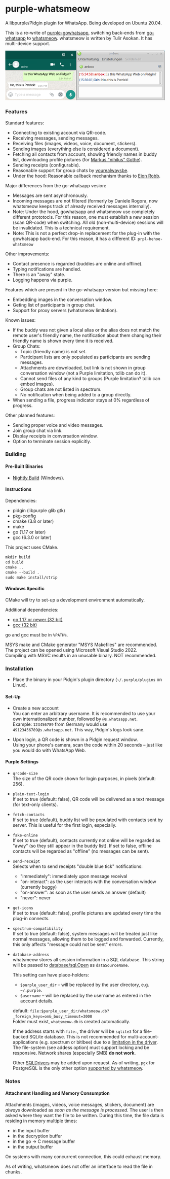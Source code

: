 # purple-whatsmeow

A libpurple/Pidgin plugin for WhatsApp. Being developed on Ubuntu 20.04. 

This is a re-write of [purple-gowhatsapp](https://github.com/hoehermann/purple-gowhatsapp/tree/gowhatsapp), switching back-ends from [go-whatsapp](https://github.com/Rhymen/go-whatsapp) to [whatsmeow](https://github.com/tulir/whatsmeow). whatsmeow is written by Tulir Asokan. It has multi-device support.

![Instant Message](/instant_message.png?raw=true "Instant Message Screenshot")

### Features

Standard features:

* Connecting to existing account via QR-code.
* Receiving messages, sending messages.
* Receiving files (images, videos, voice, document, stickers).
* Sending images (everything else is considered a document).
* Fetching all contacts from account, showing friendly names in buddy list, downloading profile pictures (for [Markus "nihilus" Gothe](https://github.com/nihilus)).
* Sending receipts (configurable).
* Reasonable support for group chats by [yourealwaysbe](https://github.com/yourealwaysbe).
* Under the hood: Reasonable callback mechanism thanks to [Eion Robb](https://github.com/EionRobb).

Major differences from the go-whatsapp vesion:

* Messages are sent asynchronously.
* Incoming messages are not filtered (formerly by Daniele Rogora, now whatsmeow keeps track of already received messages internally).
* Note: Under the hood, gowhatsapp and whatsmeow use completely different prototocls. For this reason, one must establish a new session (scan QR-code) when switching. All old (non-multi-device) sessions will be invalidated. This is a technical requirement.
* Note: This is not a perfect drop-in replacement for the plug-in with the gowhatsapp back-end. For this reason, it has a different ID: `prpl-hehoe-whatsmeow`

Other improvements:

* Contact presence is regarded (buddies are online and offline).
* Typing notifications are handled.
* There is an "away" state.
* Logging happens via purple.

Features which are present in the go-whatsapp version but missing here:

* Embedding images in the conversation window.
* Geting list of participants in group chat.
* Support for proxy servers (whatsmeow limitation).

Known issues:

* If the buddy was not given a local alias or the alias does not match the remote user's friendly name, the notification about them changing their friendly name is shown every time it is received.
* Group Chats:
  * Topic (friendly name) is not set.
  * Participant lists are only populated as participants are sending messages.
  * Attachments are downloaded, but link is not shown in group conversation window (not a Purple limitation, tdlib can do it).
  * Cannot send files of any kind to groups (Purple limitation? tdlib can embed images).
  * Group chats are not listed in spectrum.
  * No notification when being added to a group directly.
* When sending a file, progress indicator stays at 0% regardless of progress.

Other planned features:

* Sending proper voice and video messages.
* Join group chat via link.
* Display receipts in conversation window.
* Option to terminate session explicitly.

### Building

#### Pre-Built Binaries

* [Nightly Build](https://buildbot.hehoe.de/purple-whatsmeow/builds/) (Windows).

#### Instructions

Dependencies: 

* pidgin (libpurple glib gtk)
* pkg-config
* cmake (3.8 or later)
* make
* go (1.17 or later)
* gcc (6.3.0 or later)

This project uses CMake.

    mkdir build
    cd build
    cmake ..
    cmake --build .
    sudo make install/strip

#### Windows Specific

CMake will try to set-up a development environment automatically. 

Additional dependencies:

* [go 1.17 or newer (32 bit)](https://go.dev/dl/go1.17.5.windows-386.msi)
* [gcc (32 bit)](https://osdn.net/projects/mingw/)

go and gcc must be in `%PATH%`.

MSYS make and CMake generator "MSYS Makefiles" are recommended.  
The project can be opened using Microsoft Visual Studio 2022.  
Compiling with MSVC results in an unusable binary. NOT recommended.  

### Installation

* Place the binary in your Pidgin's plugin directory (`~/.purple/plugins` on Linux).

#### Set-Up

* Create a new account  
  You can enter an arbitrary username. 
  It is recommended to use your own internationalized number, followed by `@s.whatsapp.net`.  
  Example: `123456789` from Germany would use `49123456789@s.whatsapp.net`. This way, Pidgin's logs look sane.  

* Upon login, a QR code is shown in a Pidgin request window.  
  Using your phone's camera, scan the code within 20 seconds – just like you would do with WhatsApp Web.

#### Purple Settings

* `qrcode-size`  
  The size of the QR code shown for login purposes, in pixels (default: 256).
  
* `plain-text-login`  
  If set to true (default: false), QR code will be delivered as a text message (for text-only clients).
  
* `fetch-contacts`  
  If set to true (default), buddy list will be populated with contacts sent by server. 
  This is useful for the first login, especially.
  
* `fake-online`  
  If set to true (default), contacts currently not online will be regarded as "away" (so they still appear in the buddy list).
  If set to false, offline contacts will be regarded as "offline" (no messages can be sent).

* `send-receipt`  
  Selects when to send receipts "double blue tick" notifications:
    * "immediately": immediately upon message receival
    * "on-interact": as the user interacts with the conversation window (currently buggy)
    * "on-answer": as soon as the user sends an answer (default)
    * "never": never
    
* `get-icons`  
  If set to true (default: false), profile pictures are updated every time the plug-in connects.
  
* `spectrum-compatibility`  
  If set to true (default: false), system messages will be treated just like normal messages, allowing them to be logged and forwarded. Currently, this only affects "message could not be sent" errors.
  
* `database-address`  
  whatsmeow stores all session information in a SQL database. This string will be passed to [database/sql.Open](https://pkg.go.dev/database/sql#Open) as `dataSourceName`.
  
  This setting can have place-holders:
  
  * `$purple_user_dir` – will be replaced by the user directory, e.g. `~/.purple`.
  * `$username` – will be replaced by the username as entered in the account details.
  
  default: `file:$purple_user_dir/whatsmeow.db?_foreign_keys=on&_busy_timeout=3000`  
  Folder must exist, `whatsmeow.db` is created automatically.
  
  If the address starts with `file:`, the driver will be `sqlite3` for a file-backed SQLite database. This is not recommended for multi-account-applications (e.g. spectrum or bitlbee) due to a [limitation in the driver](https://github.com/mattn/go-sqlite3/issues/209). The file-system (see addess option) must support locking and be responsive. Network shares (especially SMB) **do not work**.
  
  Other [SQLDrivers](https://github.com/golang/go/wiki/SQLDrivers) may be added upon request. As of writing, `pgx` for PostgreSQL is the only other option [supported by whatsmeow](https://github.com/tulir/whatsmeow/blob/b078a9e/store/sqlstore/container.go#L34).

### Notes

#### Attachment Handling and Memory Consumption

Attachments (images, videos, voice messages, stickers, document) are *always* downloaded as *soon as the message is processed*. The user is then asked where they want the file to be written. During this time, the file data is residing in memory multiple times:

* in the input buffer
* in the decryption buffer
* in the go → C message buffer
* in the output buffer

On systems with many concurrent connection, this could exhaust memory.

As of writing, whatsmeow does not offer an interface to read the file in chunks.
